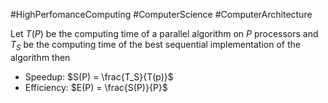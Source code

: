 #HighPerfomanceComputing #ComputerScience #ComputerArchitecture 

Let $T(P)$ be the computing time of a parallel algorithm on $P$ processors and $T_S$ be the computing time of the best sequential implementation of the algorithm then
- Speedup: $S(P) = \frac{T_S}{T(p)}$
- Efficiency: $E(P) = \frac{S(P)}{P}$ 